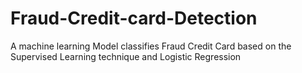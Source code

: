 # Fraud-Credit-card-Detection
A machine learning Model classifies Fraud Credit Card based on the Supervised Learning technique and Logistic Regression
